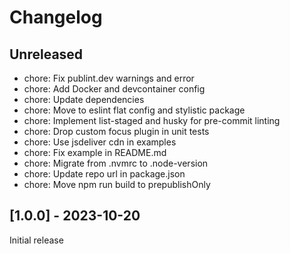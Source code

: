 # Changelog

## Unreleased

- chore: Fix publint.dev warnings and error
- chore: Add Docker and devcontainer config
- chore: Update dependencies
- chore: Move to eslint flat config and stylistic package
- chore: Implement list-staged and husky for pre-commit linting
- chore: Drop custom focus plugin in unit tests
- chore: Use jsdeliver cdn in examples
- chore: Fix example in README.md
- chore: Migrate from .nvmrc to .node-version
- chore: Update repo url in package.json
- chore: Move npm run build to prepublishOnly

## [1.0.0] - 2023-10-20

Initial release
